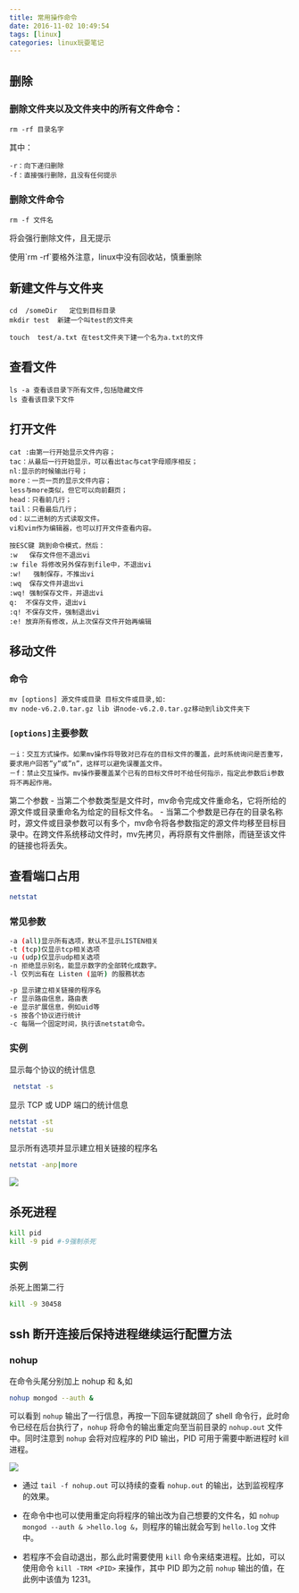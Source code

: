 ```yaml
---
title: 常用操作命令
date: 2016-11-02 10:49:54
tags: [linux]
categories: linux玩耍笔记
---
```

## 删除

### 删除文件夹以及文件夹中的所有文件命令：
```
rm -rf 目录名字
```
其中：
```
-r：向下递归删除
-f：直接强行删除，且没有任何提示
```
### 删除文件命令
```
rm -f 文件名
```
将会强行删除文件，且无提示


<p class="tip">使用`rm -rf`要格外注意，linux中没有回收站，慎重删除</p>

## 新建文件与文件夹
```
cd  /someDir   定位到目标目录
mkdir test  新建一个叫test的文件夹
```
```
touch  test/a.txt 在test文件夹下建一个名为a.txt的文件
```

<!--more-->

## 查看文件
```
ls -a 查看该目录下所有文件,包括隐藏文件
ls 查看该目录下文件
```

## 打开文件
```
cat :由第一行开始显示文件内容；
tac：从最后一行开始显示，可以看出tac与cat字母顺序相反；
nl:显示的时候输出行号；
more：一页一页的显示文件内容；
less与more类似，但它可以向前翻页；
head：只看前几行；
tail：只看最后几行；
od：以二进制的方式读取文件。
vi和vim作为编辑器，也可以打开文件查看内容。
```
```
按ESC键 跳到命令模式，然后：
:w   保存文件但不退出vi
:w file 将修改另外保存到file中，不退出vi
:w!   强制保存，不推出vi
:wq  保存文件并退出vi
:wq! 强制保存文件，并退出vi
q:  不保存文件，退出vi
:q! 不保存文件，强制退出vi
:e! 放弃所有修改，从上次保存文件开始再编辑
```
## 移动文件

### 命令
```
mv [options] 源文件或目录 目标文件或目录,如:
mv node-v6.2.0.tar.gz lib 讲node-v6.2.0.tar.gz移动到lib文件夹下
```

### `[options]`主要参数
```
－i：交互方式操作。如果mv操作将导致对已存在的目标文件的覆盖，此时系统询问是否重写，要求用户回答”y”或”n”，这样可以避免误覆盖文件。
－f：禁止交互操作。mv操作要覆盖某个已有的目标文件时不给任何指示，指定此参数后i参数将不再起作用。
```
<p class="tip"> 第二个参数
- 当第二个参数类型是文件时，mv命令完成文件重命名，它将所给的源文件或目录重命名为给定的目标文件名。
- 当第二个参数是已存在的目录名称时，源文件或目录参数可以有多个，mv命令将各参数指定的源文件均移至目标目录中。在跨文件系统移动文件时，mv先拷贝，再将原有文件删除，而链至该文件的链接也将丢失。</p>

## 查看端口占用

```bash
netstat
```

### 常见参数

```bash
-a (all)显示所有选项，默认不显示LISTEN相关
-t (tcp)仅显示tcp相关选项
-u (udp)仅显示udp相关选项
-n 拒绝显示别名，能显示数字的全部转化成数字。
-l 仅列出有在 Listen (监听) 的服務状态

-p 显示建立相关链接的程序名
-r 显示路由信息，路由表
-e 显示扩展信息，例如uid等
-s 按各个协议进行统计
-c 每隔一个固定时间，执行该netstat命令。
```


### 实例

显示每个协议的统计信息

```bash
 netstat -s
```
显示 TCP 或 UDP 端口的统计信息

```bash
netstat -st
netstat -su
```

显示所有选项并显示建立相关链接的程序名

```bash
netstat -anp|more
```

![](http://7xrqm7.com1.z0.glb.clouddn.com/netstat.png)

## 杀死进程

```bash
kill pid
kill -9 pid #-9强制杀死
```

### 实例

杀死上图第二行

```bash
kill -9 30458
```

## ssh 断开连接后保持进程继续运行配置方法

### nohup

在命令头尾分别加上 nohup 和 &,如

```bash
nohup mongod --auth &
```
可以看到 `nohup` 输出了一行信息，再按一下回车键就跳回了 shell 命令行，此时命令已经在后台执行了，`nohup` 将命令的输出重定向至当前目录的 `nohup.out` 文件中。同时注意到 `nohup` 会将对应程序的 PID 输出，PID 可用于需要中断进程时 kill 进程。

![](http://7xrqm7.com1.z0.glb.clouddn.com/nohup.png)

- 通过 `tail -f nohup.out` 可以持续的查看 `nohup.out` 的输出，达到监视程序的效果。


- 在命令中也可以使用重定向将程序的输出改为自己想要的文件名，如 `nohup mongod --auth & >hello.log &`，则程序的输出就会写到 `hello.log` 文件中。
- 若程序不会自动退出，那么此时需要使用 `kill` 命令来结束进程。比如，可以使用命令 `kill -TRM <PID>` 来操作，其中 PID 即为之前 `nohup` 输出的值，在此例中该值为 1231。
